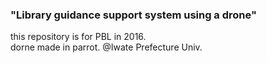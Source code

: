 ### "Library guidance support system using a drone"  
this repository is for PBL in 2016.  
dorne made in parrot.
@Iwate Prefecture Univ.  
